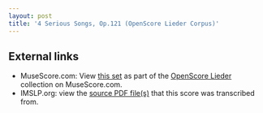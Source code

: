 ```yaml
---
layout: post
title: '4 Serious Songs, Op.121 (OpenScore Lieder Corpus)'
---
```


## External links

- MuseScore.com: View [this set] as part of the [OpenScore Lieder] collection on MuseScore.com.
- IMSLP.org: view the [source PDF file(s)][IMSLP] that this score was transcribed from.

[IMSLP]: https://imslp.org/wiki/Special:ReverseLookup/85424
[this set]: https://musescore.com/openscore-lieder-corpus/sets/5107949
[OpenScore Lieder]: https://musescore.com/openscore-lieder-corpus
